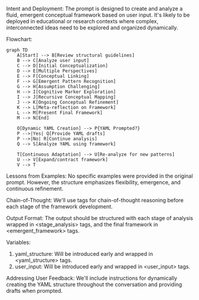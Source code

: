 Intent and Deployment:
The prompt is designed to create and analyze a fluid, emergent conceptual framework based on user input. It's likely to be deployed in educational or research contexts where complex, interconnected ideas need to be explored and organized dynamically.

Flowchart:
```mermaid
graph TD
    A[Start] --> B[Review structural guidelines]
    B --> C[Analyze user input]
    C --> D[Initial Conceptualization]
    D --> E[Multiple Perspectives]
    E --> F[Conceptual Linking]
    F --> G[Emergent Pattern Recognition]
    G --> H[Assumption Challenging]
    H --> I[Cognitive Marker Exploration]
    I --> J[Recursive Conceptual Mapping]
    J --> K[Ongoing Conceptual Refinement]
    K --> L[Meta-reflection on Framework]
    L --> M[Present Final Framework]
    M --> N[End]

    O[Dynamic YAML Creation] --> P{YAML Prompted?}
    P -->|Yes| Q[Provide YAML drafts]
    P -->|No| R[Continue analysis]
    Q --> S[Analyze YAML using framework]

    T[Continuous Adaptation] --> U[Re-analyze for new patterns]
    U --> V[Expand/contract framework]
    V --> T
```

Lessons from Examples:
No specific examples were provided in the original prompt. However, the structure emphasizes flexibility, emergence, and continuous refinement.

Chain-of-Thought:
We'll use <analysis> tags for chain-of-thought reasoning before each stage of the framework development.

Output Format:
The output should be structured with each stage of analysis wrapped in <stage_analysis> tags, and the final framework in <emergent_framework> tags.

Variables:
1. yaml_structure: Will be introduced early and wrapped in <yaml_structure> tags.
2. user_input: Will be introduced early and wrapped in <user_input> tags.

Addressing User Feedback:
We'll include instructions for dynamically creating the YAML structure throughout the conversation and providing drafts when prompted.

